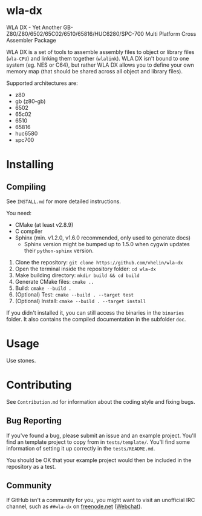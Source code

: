 wla-dx
======

WLA DX - Yet Another
GB-Z80/Z80/6502/65C02/6510/65816/HUC6280/SPC-700
Multi Platform Cross Assembler Package

WLA DX is a set of tools to assemble assembly files to object or library files
(`wla-CPU`) and linking them together (`wlalink`). WLA DX isn't bound to one
system (eg. NES or C64), but rather WLA DX allows you to define your own
memory map (that should be shared across all object and library files).

Supported architectures are:

* z80
* gb (z80-gb)
* 6502
* 65c02
* 6510
* 65816
* huc6580
* spc700



Installing
==========

Compiling
---------

See `INSTALL.md` for more detailed instructions.

You need:

* CMake (at least v2.8.9)
* C compiler
* Sphinx (min. v1.2.0, v1.6.0 recommended, only used to generate docs)
    * Sphinx version might be bumped up to 1.5.0 when cygwin updates their
      `python-sphinx` version.

1. Clone the repository: `git clone https://github.com/vhelin/wla-dx`
2. Open the terminal inside the repository folder: `cd wla-dx`
3. Make building directory: `mkdir build && cd build`
4. Generate CMake files: `cmake ..`
5. Build: `cmake --build .`
6. (Optional) Test: `cmake --build . --target test`
7. (Optional) Install: `cmake --build . --target install`

If you didn't installed it, you can still access the binaries in the `binaries`
folder. It also contains the compiled documentation in the subfolder `doc`.



Usage
=====

Use stones.



Contributing
============

See `Contribution.md` for information about the coding style and fixing bugs.

Bug Reporting
-------------

If you've found a bug, please submit an issue and an example project. You'll
find an template project to copy from in `tests/template/`. You'll find some
information of setting it up correctly in the `tests/README.md`.

You should be OK that your example project would then be included in the
repository as a test.

Community
---------

If GitHub isn't a community for you, you might want to visit an unofficial
IRC channel, such as `##wla-dx` on [freenode.net](https://freenode.net/)
([Webchat](https://webchat.freenode.net?channels=%23%23wla-dx)).


